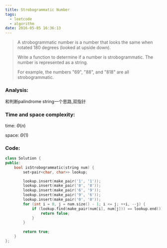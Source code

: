 ```yaml
---
title: Strobogrammatic Number
tags:
  - leetcode
  - algorithm
date: 2016-05-05 16:36:13
---
```

>
>A strobogrammatic number is a number that looks the same when rotated 180 degrees (looked at upside down).
>
>Write a function to determine if a number is strobogrammatic. The number is represented as a string.
>
>For example, the numbers "69", "88", and "818" are all strobogrammatic.
>

### Analysis:
和判断palindrome string一个思路,双指针
### Time and space complexity:
time: $\Theta (n)$

space: $\Theta (1)$
### Code:
```cpp
class Solution {
public:
    bool isStrobogrammatic(string num) {
        set<pair<char, char>> lookup;

        lookup.insert(make_pair('1', '1'));
        lookup.insert(make_pair('8', '8'));
        lookup.insert(make_pair('6', '9'));
        lookup.insert(make_pair('9', '6'));
        lookup.insert(make_pair('0', '0'));
        for (int i = 0, j = num.size() - 1; i <= j; ++i, --j) {
            if (lookup.find(make_pair(num[i], num[j])) == lookup.end()) {
                return false;
            }
        }
        
        return true;
    }
};
```
